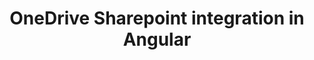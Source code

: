 ---
categories: [frontend]
title: "OneDrive Sharepoint integration in Angular"
external_link: "https://medium.com/@shivamarora1/onedrive-file-picker-in-angular-af83f2b0a6c2"
---